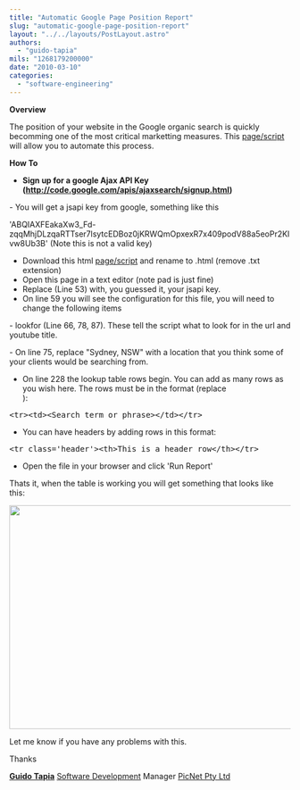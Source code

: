 ```yaml
---
title: "Automatic Google Page Position Report"
slug: "automatic-google-page-position-report"
layout: "../../layouts/PostLayout.astro"
authors: 
  - "guido-tapia"
mils: "1268179200000"
date: "2010-03-10"
categories: 
  - "software-engineering"
---
```


**Overview**

The position of your website in the Google organic search is quickly becomming one of the most critical marketting measures. This [page/script](https://picnet.com.au/blogs/guido/files/2010/03/google_pos.txt) will allow you to automate this process.

**How To**

- ****Sign up for a google Ajax API Key (http://code.google.com/apis/ajaxsearch/signup.html)****

\- You will get a jsapi key from google, something like this

'ABQIAXFEakaXw3\_Fd-zqqMhjDLzqaRTTser7lsytcEDBoz0jKRWQmOpxexR7x409podV88a5eoPr2KIvw8Ub3B' (Note this is not a valid key)

- Download this html [page/script](https://picnet.com.au/blogs/guido/files/2010/03/google_pos.txt) and rename to .html (remove .txt extension)
- Open this page in a text editor (note pad is just fine)
- Replace <YOUR JSAPI KEY> (Line 53) with, you guessed it, your jsapi key.
- On line 59 you will see the configuration for this file, you will need to change the following items

\- lookfor (Line 66, 78, 87). These tell the script what to look for in the url and youtube title.

\- On line 75, replace "Sydney, NSW" with a location that you think some of your clients would be searching from.

- On line 228 the lookup table rows begin. You can add as many rows as you wish here. The rows must be in the format (replace <Search term or phrase>):



<pre><span style="font-weight: normal;">&lt;tr&gt;&lt;td&gt;&lt;Search term or phrase&gt;&lt;/td&gt;&lt;/tr&gt;</span></pre>



- You can have headers by adding rows in this format:



<pre><span style="font-weight: normal;">&lt;tr class='header'&gt;&lt;th&gt;This is a header row&lt;/th&gt;&lt;/tr&gt;</span></pre>



- Open the file in your browser and click 'Run Report'

Thats it, when the table is working you will get something that looks like this:

[<img src="/images/screen1.jpg" width=562 height=401  >](https://picnet.com.au/blogs/guido/files/2010/03/screen1.jpg)

Let me know if you have any problems with this.

Thanks

**[Guido Tapia](mailto:guido.tapia@picnet.com.au)** [Software Development](https://picnet.com.au/software-development.html "software development") Manager [PicNet Pty Ltd](https://picnet.com.au/)
